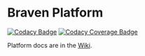 # Braven Platform

[![Codacy Badge](https://app.codacy.com/project/badge/Grade/549ae3e8749b46e186eb406761b55b1e)](https://www.codacy.com/gh/bebraven/platform/dashboard?utm_source=github.com&amp;utm_medium=referral&amp;utm_content=bebraven/platform&amp;utm_campaign=Badge_Grade)
[![Codacy Coverage Badge](https://api.codacy.com/project/badge/Coverage/f800f0c485164dacb4b493d8acfb19e6)](https://www.codacy.com/manual/bebraven/platform)

Platform docs are in the [Wiki](https://github.com/bebraven/platform/wiki).
